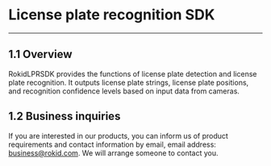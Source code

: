 # License plate recognition SDK

---



## 1.1 Overview

RokidLPRSDK provides the functions of license plate detection and license plate recognition. It outputs license plate strings, license plate positions, and recognition confidence levels based on input data from cameras.

## 1.2 Business inquiries
If you are interested in our products, you can inform us of product requirements and contact information by email, email address: business@rokid.com. We will arrange someone to contact you.

